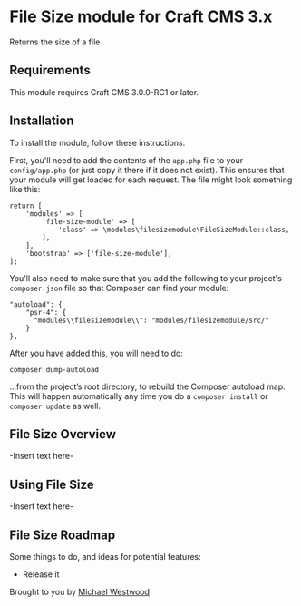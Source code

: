 # File Size module for Craft CMS 3.x

Returns the size of a file

## Requirements

This module requires Craft CMS 3.0.0-RC1 or later.

## Installation

To install the module, follow these instructions.

First, you'll need to add the contents of the `app.php` file to your `config/app.php` (or just copy it there if it does not exist). This ensures that your module will get loaded for each request. The file might look something like this:
```
return [
    'modules' => [
        'file-size-module' => [
            'class' => \modules\filesizemodule\FileSizeModule::class,
        ],
    ],
    'bootstrap' => ['file-size-module'],
];
```
You'll also need to make sure that you add the following to your project's `composer.json` file so that Composer can find your module:

    "autoload": {
        "psr-4": {
          "modules\\filesizemodule\\": "modules/filesizemodule/src/"
        }
    },

After you have added this, you will need to do:

    composer dump-autoload
 
 …from the project’s root directory, to rebuild the Composer autoload map. This will happen automatically any time you do a `composer install` or `composer update` as well.

## File Size Overview

-Insert text here-

## Using File Size

-Insert text here-

## File Size Roadmap

Some things to do, and ideas for potential features:

* Release it

Brought to you by [Michael Westwood](https://twitter.com/mijewe)
